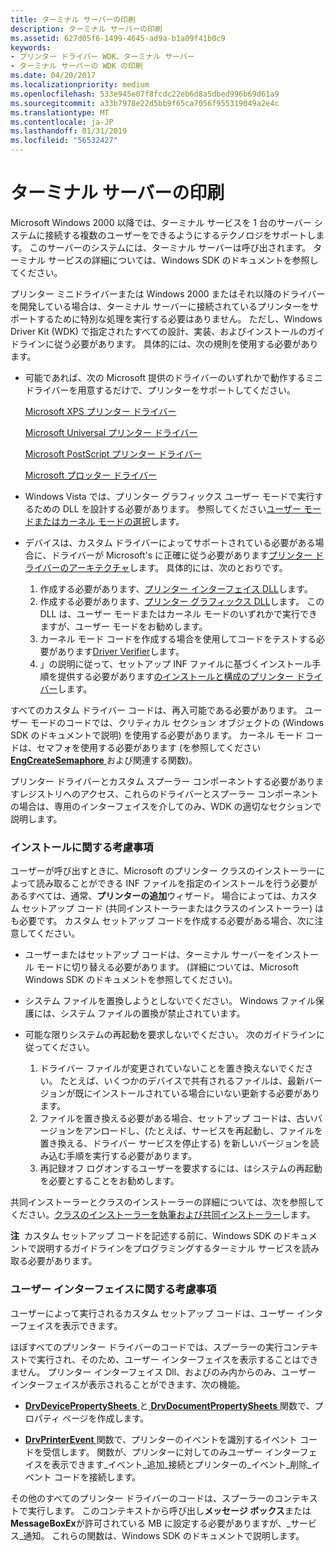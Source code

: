 ```yaml
---
title: ターミナル サーバーの印刷
description: ターミナル サーバーの印刷
ms.assetid: 627d05f6-1499-4645-ad9a-b1a09f41b0c9
keywords:
- プリンター ドライバー WDK、ターミナル サーバー
- ターミナル サーバーの WDK の印刷
ms.date: 04/20/2017
ms.localizationpriority: medium
ms.openlocfilehash: 533e945e07f8fcdc22eb6d8a5dbed996b69d61a9
ms.sourcegitcommit: a33b7978e22d5bb9f65ca7056f955319049a2e4c
ms.translationtype: MT
ms.contentlocale: ja-JP
ms.lasthandoff: 01/31/2019
ms.locfileid: "56532427"
---
```

# <a name="terminal-server-printing"></a>ターミナル サーバーの印刷





Microsoft Windows 2000 以降では、ターミナル サービスを 1 台のサーバー システムに接続する複数のユーザーをできるようにするテクノロジをサポートします。 このサーバーのシステムには、ターミナル サーバーは呼び出されます。 ターミナル サービスの詳細については、Windows SDK のドキュメントを参照してください。

プリンター ミニドライバーまたは Windows 2000 またはそれ以降のドライバーを開発している場合は、ターミナル サーバーに接続されているプリンターをサポートするために特別な処理を実行する必要はありません。 ただし、Windows Driver Kit (WDK) で指定されたすべての設計、実装、およびインストールのガイドラインに従う必要があります。 具体的には、次の規則を使用する必要があります。

-   可能であれば、次の Microsoft 提供のドライバーのいずれかで動作するミニドライバーを用意するだけで、プリンターをサポートしてください。

    [Microsoft XPS プリンター ドライバー](xpsdrv-printer-driver.md)

    [Microsoft Universal プリンター ドライバー](microsoft-universal-printer-driver.md)

    [Microsoft PostScript プリンター ドライバー](microsoft-postscript-printer-driver.md)

    [Microsoft プロッター ドライバー](microsoft-plotter-driver.md)

-   Windows Vista では、プリンター グラフィックス ユーザー モードで実行するための DLL を設計する必要があります。 参照してください[ユーザー モードまたはカーネル モードの選択](choosing-user-mode-or-kernel-mode.md)します。

-   デバイスは、カスタム ドライバーによってサポートされている必要がある場合に、ドライバーが Microsoft's に正確に従う必要があります[プリンター ドライバーのアーキテクチャ](printer-driver-architecture.md)します。 具体的には、次のとおりです。
    1.  作成する必要があります、[プリンター インターフェイス DLL](printer-interface-dll.md)します。
    2.  作成する必要があります、[プリンター グラフィックス DLL](printer-graphics-dll.md)します。 この DLL は、ユーザー モードまたはカーネル モードのいずれかで実行できますが、ユーザー モードをお勧めします。
    3.  カーネル モード コードを作成する場合を使用してコードをテストする必要があります[Driver Verifier](https://msdn.microsoft.com/library/windows/hardware/ff545448)します。
    4.  」の説明に従って、セットアップ INF ファイルに基づくインストール手順を提供する必要があります[のインストールと構成のプリンター ドライバー](installing-and-configuring-printer-drivers.md)します。

すべてのカスタム ドライバー コードは、再入可能である必要があります。 ユーザー モードのコードでは、クリティカル セクション オブジェクトの (Windows SDK のドキュメントで説明) を使用する必要があります。 カーネル モード コードは、セマフォを使用する必要があります (を参照してください[ **EngCreateSemaphore** ](https://msdn.microsoft.com/library/windows/hardware/ff564760)および関連する関数)。

プリンター ドライバーとカスタム スプーラー コンポーネントする必要がありますレジストリへのアクセス、これらのドライバーとスプーラー コンポーネントの場合は、専用のインターフェイスを介してのみ、WDK の適切なセクションで説明します。

### <a name="installation-considerations"></a>インストールに関する考慮事項

ユーザーが呼び出すときに、Microsoft のプリンター クラスのインストーラーによって読み取ることができる INF ファイルを指定のインストールを行う必要があるすべては、通常、**プリンターの追加**ウィザード。 場合によっては、カスタム セットアップ コード (共同インストーラーまたはクラスのインストーラー) はも必要です。 カスタム セットアップ コードを作成する必要がある場合、次に注意してください。

-   ユーザーまたはセットアップ コードは、ターミナル サーバーをインストール モードに切り替える必要があります。 (詳細については、Microsoft Windows SDK のドキュメントを参照してください)。

-   システム ファイルを置換しようとしないでください。 Windows ファイル保護には、システム ファイルの置換が禁止されています。

-   可能な限りシステムの再起動を要求しないでください。 次のガイドラインに従ってください。
    1.  ドライバー ファイルが変更されていないことを置き換えないでください。 たとえば、いくつかのデバイスで共有されるファイルは、最新バージョンが既にインストールされている場合にいない更新する必要があります。
    2.  ファイルを置き換える必要がある場合、セットアップ コードは、古いバージョンをアンロードし、(たとえば、サービスを再起動し、ファイルを置き換える、ドライバー サービスを停止する) を新しいバージョンを読み込む手順を実行する必要があります。
    3.  再記録オフ ログオンするユーザーを要求するには、はシステムの再起動を必要とすることをお勧めします。

共同インストーラーとクラスのインストーラーの詳細については、次を参照してください。[クラスのインストーラーを執筆および共同インストーラー](https://msdn.microsoft.com/library/windows/hardware/ff819060)します。

**注**  カスタム セットアップ コードを記述する前に、Windows SDK のドキュメントで説明するガイドラインをプログラミングするターミナル サービスを読み取る必要があります。

 

### <a name="user-interface-considerations"></a>ユーザー インターフェイスに関する考慮事項

ユーザーによって実行されるカスタム セットアップ コードは、ユーザー インターフェイスを表示できます。

ほぼすべてのプリンター ドライバーのコードでは、スプーラーの実行コンテキストで実行され、そのため、ユーザー インターフェイスを表示することはできません。 プリンター インターフェイス Dll、およびのみ内からのみ、ユーザー インターフェイスが表示されることができます、次の機能。

-   [ **DrvDevicePropertySheets** ](https://msdn.microsoft.com/library/windows/hardware/ff548542)と[ **DrvDocumentPropertySheets** ](https://msdn.microsoft.com/library/windows/hardware/ff548548)関数で、プロパティ ページを作成します。

-   [ **DrvPrinterEvent** ](https://msdn.microsoft.com/library/windows/hardware/ff548564)関数で、プリンターのイベントを識別するイベント コードを受信します。 関数が、プリンターに対してのみユーザー インターフェイスを表示できます\_イベント\_追加\_接続とプリンターの\_イベント\_削除\_イベント コードを接続します。

その他のすべてのプリンター ドライバーのコードは、スプーラーのコンテキストで実行します。 このコンテキストから呼び出し**メッセージ ボックス**または**MessageBoxEx**が許可されている MB に設定する必要がありますが、\_サービス\_通知。 これらの関数は、Windows SDK のドキュメントで説明します。

 

 




